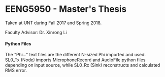 # EENG5950 - Master's Thesis

Taken at UNT during Fall 2017 and Spring 2018.

Faculty Advisor: Dr. Xinrong Li

#### Python Files
The "Phi..." text files are the different N-sized Phi imported and used. SL0_Tx (Node) imports MicrophoneRecord and AudioFile python files depending on input source, while SL0_Rx (Sink) reconstructs and calculated RMS error.
